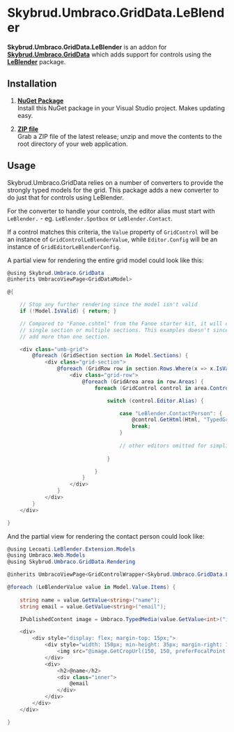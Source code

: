 Skybrud.Umbraco.GridData.LeBlender
==================================

**Skybrud.Umbraco.GridData.LeBlender** is an addon for [**Skybrud.Umbraco.GridData**](https://github.com/skybrud/Skybrud.Umbraco.GridData) which adds support for controls using the [**LeBlender**](https://github.com/Lecoati/LeBlender) package.

## Installation

1. [**NuGet Package**][NuGetPackage]  
Install this NuGet package in your Visual Studio project. Makes updating easy.

1. [**ZIP file**][GitHubRelease]  
Grab a ZIP file of the latest release; unzip and move the contents to the root directory of your web application.

<!--1. [**Umbraco package**][UmbracoPackage]  
Install the package through the Umbraco backoffice.-->

[NuGetPackage]: https://www.nuget.org/packages/Skybrud.Umbraco.GridData.LeBlender
[UmbracoPackage]: https://our.umbraco.org/projects/developer-tools/skybrudumbracogriddataleblender/
[GitHubRelease]: https://github.com/skybrud/Skybrud.Umbraco.GridData.LeBlender

## Usage
Skybrud.Umbraco.GridData relies on a number of converters to provide the strongly typed models for the grid. This package adds a new converter to do just that for controls using LeBlender.

For the converter to handle your controls, the editor alias must start with `LeBlender.` - eg. `LeBlender.Spotbox` or `LeBlender.Contact`.

If a control matches this criteria, the `Value` property of `GridControl` will be an instance of `GridControlLeBlenderValue`, while `Editor.Config` will be an instance of `GridEditorLeBlenderConfig`.

A partial view for rendering the entire grid model could look like this:

```C#
@using Skybrud.Umbraco.GridData
@inherits UmbracoViewPage<GridDataModel>

@{

    // Stop any further rendering since the model isn't valid
    if (!Model.IsValid) { return; }

    // Compared to "Fanoe.cshtml" from the Fanoe starter kit, it will check and handle in different ways if is just a
    // single section or multiple sections. This examples doesn't since the Umbraco UI doesn't really allow users to
    // add more than one section.

    <div class="umb-grid">
        @foreach (GridSection section in Model.Sections) {
            <div class="grid-section">
                @foreach (GridRow row in section.Rows.Where(x => x.IsValid)) {
                    <div class="grid-row">
                        @foreach (GridArea area in row.Areas) {
                            foreach (GridControl control in area.Controls) {

                                switch (control.Editor.Alias) {

                                    case "LeBlender.ContactPerson": {
                                        @control.GetHtml(Html, "TypedGrid/Editors/LeBlender/ContactPerson")
                                        break;
                                    }
                                    
                                    // other editors omitted for simplicty
  
                                }

                            }
                        }
                    </div>
                }
            </div>
        }
    </div>

}
```

And the partial view for rendering the contact person could look like:

```C#
@using Lecoati.LeBlender.Extension.Models
@using Umbraco.Web.Models
@using Skybrud.Umbraco.GridData.Rendering

@inherits UmbracoViewPage<GridControlWrapper<Skybrud.Umbraco.GridData.LeBlender.Values.GridControlLeBlenderValue>>

@foreach (LeBlenderValue value in Model.Value.Items) {
    
    string name = value.GetValue<string>("name");
    string email = value.GetValue<string>("email");

    IPublishedContent image = Umbraco.TypedMedia(value.GetValue<int>("image"));

    <div>
        <div style="display: flex; margin-top: 15px;">
            <div style="width: 150px; min-height: 35px; margin-right: 10px;">
                <img src="@image.GetCropUrl(150, 150, preferFocalPoint: true, imageCropMode: ImageCropMode.Crop, upScale: false)" />
            </div>
            <div>
                <h2>@name</h2>
                <div class="inner">
                    @email
                </div>
            </div>
        </div>
    </div>

}
```
